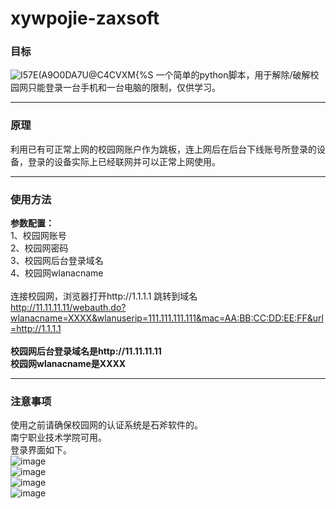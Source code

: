 # xywpojie-zaxsoft
### 目标

![I57E(A9O0DA7U@C4CVXM{%S](https://user-images.githubusercontent.com/25584923/133072808-b70b0b13-0064-4fb1-a8ae-7b7390f849f1.png)
一个简单的python脚本，用于解除/破解校园网只能登录一台手机和一台电脑的限制，仅供学习。

***
### 原理

利用已有可正常上网的校园网账户作为跳板，连上网后在后台下线账号所登录的设备，登录的设备实际上已经联网并可以正常上网使用。

***
### 使用方法

**参数配置：**</br>1、校园网账号</br>2、校园网密码</br>3、校园网后台登录域名</br>4、校园网wlanacname</br></br>
连接校园网，浏览器打开http://1.1.1.1 跳转到域名</br>
http://11.11.11.11/webauth.do?wlanacname=XXXX&wlanuserip=111.111.111.111&mac=AA:BB:CC:DD:EE:FF&url=http://1.1.1.1
</br>
</br>**校园网后台登录域名是http://11.11.11.11**</br>
**校园网wlanacname是XXXX**</br>

***
### 注意事项

使用之前请确保校园网的认证系统是石斧软件的。</br>
南宁职业技术学院可用。</br>
登录界面如下。</br>
![image](https://user-images.githubusercontent.com/25584923/133069824-525be46d-1d7f-427f-9c0f-47fefa6b9456.png)</br>
![image](https://user-images.githubusercontent.com/25584923/133063578-25ee380d-26dc-4401-a55d-e509367b0a3f.png)</br>
![image](https://user-images.githubusercontent.com/25584923/133063751-d099ef3c-6fcd-44d5-b31f-225cb0f1a2cd.png)</br>
![image](https://user-images.githubusercontent.com/25584923/133063876-5a5b64e2-2339-4e24-943b-738712829b8f.png)

